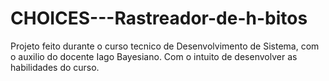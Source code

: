 # CHOICES---Rastreador-de-h-bitos
Projeto feito durante o curso tecnico de Desenvolvimento de Sistema, com o auxilio do docente Iago Bayesiano. Com o intuito de desenvolver as habilidades do curso.
